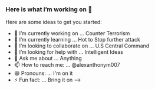 ### Here is what i’m working on 👋


Here are some ideas to get you started:

- 🔭 I’m currently working on ... Counter Terrorism
- 🌱 I’m currently learning ... Hot to Stop further attack
- 👯 I’m looking to collaborate on ... U.S Central Command
- 🤔 I’m looking for help with ... Intelligent Ideas
- 💬 Ask me about ... Anything 
- 📫 How to reach me: ... @alexanthonym007
- 😄 Pronouns: ... I'm on it
- ⚡ Fun fact: ... Bring it on
-->
